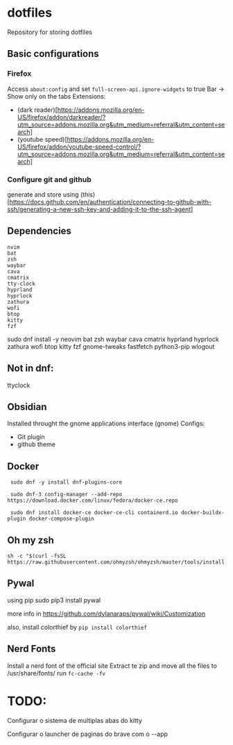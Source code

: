 # dotfiles
Repository for storing dotfiles

## Basic configurations

### Firefox

Access `about:config` and set `full-screen-api.ignore-widgets` to true
Bar -> Show only on the tabs
Extensions:
- (dark reader)[https://addons.mozilla.org/en-US/firefox/addon/darkreader/?utm_source=addons.mozilla.org&utm_medium=referral&utm_content=search]
- (youtube speed)[https://addons.mozilla.org/en-US/firefox/addon/youtube-speed-control/?utm_source=addons.mozilla.org&utm_medium=referral&utm_content=search]

### Configure git and github

generate and store using (this)[https://docs.github.com/en/authentication/connecting-to-github-with-ssh/generating-a-new-ssh-key-and-adding-it-to-the-ssh-agent]


## Dependencies

```
nvim
bat
zsh
waybar
cava
cmatrix
tty-clock
hyprland
hyprlock
zathura
wofi
btop
kitty
fzf
```
sudo dnf install -y neovim bat zsh waybar cava cmatrix hyprland hyprlock zathura wofi btop kitty fzf gnome-tweaks
fastfetch
python3-pip
wlogout

## Not in dnf:
ttyclock

## Obsidian

Installed throught the gnome applications interface (gnome)
Configs:
- Git plugin
- github theme

## Docker 
```
 sudo dnf -y install dnf-plugins-core

 sudo dnf-3 config-manager --add-repo https://download.docker.com/linux/fedora/docker-ce.repo

 sudo dnf install docker-ce docker-ce-cli containerd.io docker-buildx-plugin docker-compose-plugin
```

## Oh my zsh

```
sh -c "$(curl -fsSL https://raw.githubusercontent.com/ohmyzsh/ohmyzsh/master/tools/install.sh)"
```

## Pywal

using pip
sudo pip3 install pywal

more info in https://github.com/dylanaraps/pywal/wiki/Customization

also, install colorthief by `pip install colorthief`

## Nerd Fonts

Install a nerd font of the official site
Extract te zip and move all the files to /usr/share/fonts/ 
run `fc-cache -fv`
# TODO:

Configurar o sistema de multiplas abas do kitty

Configurar o launcher de paginas do brave com o --app
